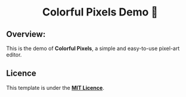 <div align="Center">

# Colorful Pixels Demo 🎨

</div>

## Overview:
This is the demo of **Colorful Pixels**, a simple and easy-to-use pixel-art editor.

## Licence
This template is under the **[MIT Licence](https://github.com/itsYakub/RaylibGameTemplate/blob/main/LICENCE)**.